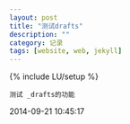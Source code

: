 ```yaml
---
layout: post
title: "测试drafts"
description: ""
category: 记录
tags: [website, web, jekyll]
---
```

{% include LU/setup %}
 
	测试 _drafts的功能

2014-09-21 10:45:17

